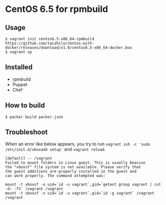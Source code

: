 # CentOS 6.5 for rpmbuild

## Usage

```console
$ vagrant init centos6.5-x86_64-rpmbuild https://github.com/tacahilo/centos-with-docker/releases/download/v1.0/centos6.5-x86_64-docker.box
$ vagrant up
```

## Installed

* rpmbuild
* Puppet
* Chef

## How to build

```console
$ packer build packer.json
```

## Troubleshoot

When an error like below appears, you try to run `vagrant ssh -c 'sudo /etc/init.d/vboxadd setup'` and `vagrant reload`.

```
[default] -- /vagrant
Failed to mount folders in Linux guest. This is usually beacuse
the "vboxsf" file system is not available. Please verify that
the guest additions are properly installed in the guest and
can work properly. The command attempted was:

mount -t vboxsf -o uid=`id -u vagrant`,gid=`getent group vagrant | cut -d: -f3` /vagrant /vagrant
mount -t vboxsf -o uid=`id -u vagrant`,gid=`id -g vagrant` /vagrant /vagrant
```
